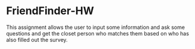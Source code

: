 # FriendFinder-HW

This assignment allows the user to input some information and ask some questions and get the closet person who matches them based on who has also filled out the survey.